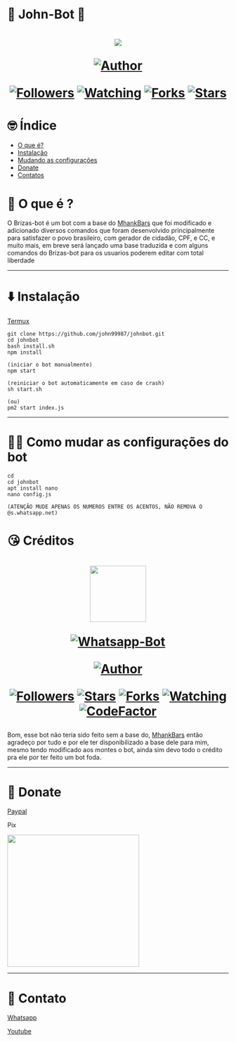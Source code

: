 # 🤖 John-Bot 🤖
<h1 align="center">
    <p>
        <img src= "https://i.imgur.com/sm6LGkk.gif">
    </p>
    <p>
        <a href="https://github.com/ianmsfvenom"><img title="Author"    src="https://img.shields.io/badge/Author-Briz4loka-purple.svg?style=for-the-badge&logo=github"></a>
    </p>
    <p>
        <a href="https://github.com/ianmsfvenom/followers"><img title="Followers" src="https://img.shields.io/github/followers/ianmsfvenom?color=blue&style=flat-square"></a>
        <a href="https://github.com/mhankbarbar/termux-wabot/watchers"><img title="Watching" src="https://img.shields.io/github/watchers/mhankbarbar/termux-wabot?label=Watchers&color=blue&style=flat-square"></a>
        <a href="https://github.com/mhankbarbar/termux-wabot/network/members"><img title="Forks" src="https://img.shields.io/github/forks/mhankbarbar/termux-wabot?color=blue&style=flat-square"></a>
        <a href="https://github.com/mhankbarbar/termux-wabot/stargazers/"><img title="Stars" src="https://img.shields.io/github/stars/mhankbarbar/termux-wabot?color=blue&style=flat-square"></a>
    </p>
</h1>

# 🤓 Índice
- [O que é?](#🤔-O-que-é-?)
- [Instalação](#⬇️-Instalação)
- [Mudando as configurações](#🙋‍♂️-Como-mudar-as-configurações-do-bot)
- [Donate](#Donate)
- [Contatos](#Contato)

# 🤔 O que é ?

O Brizas-bot é um bot com a base do [MhankBars](https://github.com/MhankBarBar/termux-wabot) que foi modificado e adicionado diversos comandos que foram desenvolvido principalmente para satisfazer o povo brasileiro, com gerador de cidadão, CPF, e CC, e muito mais, em breve será lançado uma base traduzida e com alguns comandos do Brizas-bot para os usuarios poderem editar com total liberdade 

---


# ⬇️ Instalação

[Termux](https://play.google.com/store/apps/details?id=com.termux&hl=pt_BR&gl=US)

```
git clone https://github.com/john99987/johnbot.git
cd johnbot
bash install.sh
npm install

(iniciar o bot manualmente)
npm start

(reiniciar o bot automaticamente em caso de crash)
sh start.sh

(ou)
pm2 start index.js

```
---
# 🙋‍♂️ Como mudar as configurações do bot
```
cd
cd johnbot
apt install nano
nano config.js

(ATENÇÃO MUDE APENAS OS NUMEROS ENTRE OS ACENTOS, NÃO REMOVA O @s.whatsapp.net)
```
# 😘 Créditos

<h1>
    <p align="center">
    <img src="https://static.wikia.nocookie.net/kenja-no-mago/images/8/85/Sizilien_von_klode_1.jpg/revision/latest/top-crop/width/300/height/300?cb=20190417164406" width="128" height="128"/>
    </p>
    <p align="center">
    <a href="#"><img title="Whatsapp-Bot" src="https://img.shields.io/badge/Termux Whatsapp Bot-green?colorA=%23ff0000&colorB=%23017e40&style=for-the-badge"></a>
    </p>
    <p align="center">
    <a href="https://github.com/mhankbarbar"><img title="Author" src="https://img.shields.io/badge/Author-mhankbarbar-blue.svg?style=for-the-badge&logo=github"></a>
    </p>
    <p align="center">
    <a href="https://github.com/mhankbarbar/followers"><img title="Followers" src="https://img.shields.io/github/followers/mhankbarbar?color=blue&style=flat-square"></a>
    <a href="https://github.com/mhankbarbar/termux-wabot/stargazers/"><img title="Stars" src="https://img.shields.io/github/stars/mhankbarbar/termux-wabot?color=red&style=flat-square"></a>
    <a href="https://github.com/mhankbarbar/termux-wabot/network/members"><img title="Forks" src="https://img.shields.io/github/forks/mhankbarbar/termux-wabot?color=red&style=flat-square"></a>
    <a href="https://github.com/mhankbarbar/termux-wabot/watchers"><img title="Watching" src="https://img.shields.io/github/watchers/mhankbarbar/termux-wabot?label=Watchers&color=blue&style=flat-square"></a>
    <a href="https://www.codefactor.io/repository/github/mhankbarbar/termux-wabot"><img src="https://www.codefactor.io/repository/github/mhankbarbar/termux-wabot/badge" alt="CodeFactor" /></a>
    </p>
</h1>

Bom, esse bot não teria sido feito sem a base do, [MhankBars](https://github.com/MhankBarBar/termux-wabot) então agradeço por tudo e por ele ter disponibilizado a base dele para mim, mesmo tendo modificado aos montes o bot, ainda sim devo todo o crédito pra ele por ter feito um bot foda.

---

# 🥺 Donate
[Paypal](https://www.paypal.com/donate/?hosted_button_id=QQ4MFP2AZV9TW)

Pix

<img src="https://i.imgur.com/891Ah3r.jpeg" width="300" >

---

# 🤝 Contato

[Whatsapp](https://api.whatsapp.com/send/?phone=%2B557187645787&text&app_absent=0)

[Youtube](https://www.youtube.com/channel/UCK_e0brrGXeXk-zg2NFbJTg)


